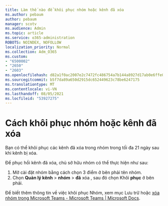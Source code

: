 ```yaml
---
title: Làm thế nào để khôi phục nhóm hoặc kênh đã xóa
ms.author: pebaum
author: pebaum
manager: scotv
ms.audience: Admin
ms.topic: article
ms.service: o365-administration
ROBOTS: NOINDEX, NOFOLLOW
localization_priority: Normal
ms.collection: Adm_O365
ms.custom:
- "6500002"
- "2650"
- "2603"
ms.openlocfilehash: d82a1f0ac2007e2c7472fc486754a7b144a8927d17ab0e6ffe0fed6fd2ddf4e4
ms.sourcegitcommit: b5f7da89a650d2915dc652449623c78be6247175
ms.translationtype: MT
ms.contentlocale: vi-VN
ms.lasthandoff: 08/05/2021
ms.locfileid: "53927275"
---
```

# <a name="how-to-restore-a-deleted-team-or-channel"></a>Cách khôi phục nhóm hoặc kênh đã xóa

Bạn có thể khôi phục các kênh đã xóa trong nhóm trong tối đa 21 ngày sau khi kênh bị xóa.

Để phục hồi kênh đã xóa, chủ sở hữu nhóm có thể thực hiện như sau:

1. Mở cài đặt nhóm bằng cách chọn 3 điểm ở bên phải tên nhóm.
2. Chọn **Quản lý kênh**  >  **nhóm**  >  **đã** xóa , sau đó chọn Khôi **phục** ở bên phải.

Để biết thêm thông tin về việc khôi phục Nhóm, xem mục Lưu trữ hoặc [xóa nhóm trong Microsoft Teams - Microsoft Teams | Microsoft Docs](https://docs.microsoft.com/microsoftteams/archive-or-delete-a-team#restore-a-deleted-team).
